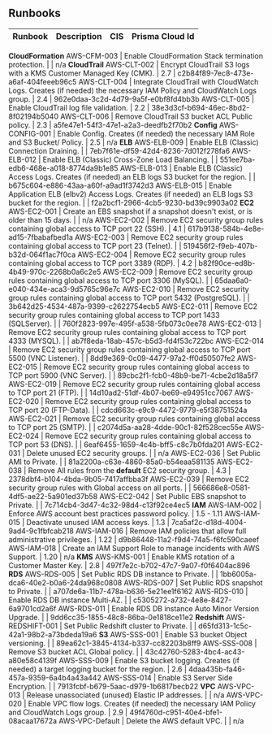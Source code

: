 ## Runbooks

   Runbook   | Description | CIS |     Prisma Cloud Id
:-----------:|:------------|-----|:-----------------------:
 **CloudFormation**
 AWS-CFM-003 | Enable CloudFormation Stack termination protection. | | n/a
 **CloudTrail**
 AWS-CLT-002 | Encrypt CloudTrail S3 logs with a KMS Customer Managed Key (CMK). | 2.7 | c2b84f89-7ec8-473e-a6af-404feeeb96c5
 AWS-CLT-004 | Integrate CloudTrail with CloudWatch Logs. Creates (if needed) the necessary IAM Policy and CloudWatch Logs group. | 2.4 | 962e0daa-3c2d-4d79-9a5f-e0bf8fd4bb3b
 AWS-CLT-005 | Enable CloudTrail log file validation. | 2.2 | 38e3d3cf-b694-46ec-8bd2-8f02194b5040
 AWS-CLT-006 | Remove CloudTrail S3 bucket ACL Public policy. | 2.3 | a5fe47e1-54f3-47e1-a2a3-deedfb2f70b2
 **Config**
 AWS-CONFIG-001 |  Enable Config. Creates (if needed) the necessary IAM Role and S3 Bucket/ Policy. | 2.5 | n/a
 **ELB**
 AWS-ELB-009 | Enable ELB (Classic) Connection Draining. | | 7eb7f61e-df59-42d4-8236-7d012f278fa6
 AWS-ELB-012 | Enable ELB (Classic) Cross-Zone Load Balancing. | | 551ee7ba-edb6-468e-a018-8774da9b1e85
 AWS-ELB-013 | Enable ELB (Classic) Access Logs. Creates (if needed) an ELB logs S3 bucket for the region. | | b675c604-e886-43aa-a60f-a9ad1f3742d3
 AWS-ELB-015 | Enable Application ELB (elbv2) Access Logs. Creates (if needed) an ELB logs S3 bucket for the region. | | f2a2bcf1-2966-4cb5-9230-bd39c9903a02
 **EC2**
 AWS-EC2-001 | Create an EBS snapshot if a snapshot doesn't exist, or is older than 15 days. | | n/a
 AWS-EC2-002 | Remove EC2 security group rules containing global access to TCP port 22 (SSH). | 4.1 | 617b9138-584b-4e8e-ad15-7fbabafbed1a
 AWS-EC2-003 | Remove EC2 security group rules containing global access to TCP port 23 (Telnet). | | 519456f2-f9eb-407b-b32d-064f1ac7f0ca
 AWS-EC2-004 | Remove EC2 security group rules containing global access to TCP port 3389 (RDP). | 4.2 | b82f90ce-ed8b-4b49-970c-2268b0a6c2e5
 AWS-EC2-009 | Remove EC2 security group rules containing global access to TCP port 3306 (MySQL). |  | 65daa6a0-e040-434e-aca3-9d5765c96e7c
 AWS-EC2-010 | Remove EC2 security group rules containing global access to TCP port 5432 (PostgreSQL). |  | 3b642d25-4534-487a-9399-c2622754ecb5
 AWS-EC2-011 | Remove EC2 security group rules containing global access to TCP port 1433 (SQLServer). |  | 760f2823-997e-495f-a538-5fb073c0ee78
 AWS-EC2-013 | Remove EC2 security group rules containing global access to TCP port 4333 (MYSQL). |  | ab7f8eda-18ab-457c-b5d3-fd4f53c722bc
 AWS-EC2-014 | Remove EC2 security group rules containing global access to TCP port 5500 (VNC Listener). |  | 8dd9e369-0c09-4477-97a2-ff0d50507fe2
 AWS-EC2-015 | Remove EC2 security group rules containing global access to TCP port 5900 (VNC Server). |  | 89cbc2f1-fcb0-48b9-be71-4cbe2d18a5f7
 AWS-EC2-019 | Remove EC2 security group rules containing global access to TCP port 21 (FTP). |  | 14d10ad2-51df-4b07-be69-e94951cc7067
 AWS-EC2-020 | Remove EC2 security group rules containing global access to TCP port 20 (FTP-Data). |  | cdcd663c-e9c9-4472-9779-e5f38751524a
 AWS-EC2-021 | Remove EC2 security group rules containing global access to TCP port 25 (SMTP). |  | c2074d5a-aa28-4dde-90c1-82f528cec55e
 AWS-EC2-024 | Remove EC2 security group rules containing global access to TCP port 53 (DNS). |  | 6eaf6455-1659-4c4b-bff5-c8c7b0fda201
 AWS-EC2-031 | Delete unused EC2 security groups. | | n/a
 AWS-EC2-036 | Set Public AMI to Private. | | 81a2200a-c63e-4860-85a0-b54eaa581135
 AWS-EC2-038 | Remove All rules from the **default** EC2 security group. | 4.3 | 2378dbf4-b104-4bda-9b05-7417affbba3f
 AWS-EC2-039 | Remove EC2 security group rules with Global access on all ports. | | 566686e8-0581-4df5-ae22-5a901ed37b58
 AWS-EC2-042 | Set Public EBS snapshot to Private. | | 7c714cb4-3d47-4c32-98d4-c13f92ce4ec5
 **IAM**
 AWS-IAM-002 | Enforce AWS account best practices password policy. | 1.5 - 1.11
 AWS-IAM-015 | Deactivate unused IAM access keys. | 1.3 | 7ca5af2c-d18d-4004-9ad4-9c1fbfcab218
 AWS-IAM-016 | Remove IAM policies that allow full administrative privileges. | 1.22 | d9b86448-11a2-f9d4-74a5-f6fc590caeef
 AWS-IAM-018 | Create an IAM Support Role to manage incidents with AWS Support. | 1.20 | n/a
 **KMS**
 AWS-KMS-001 | Enable KMS rotation of a Customer Master Key. | 2.8 | 497f7e2c-b702-47c7-9a07-f0f6404ac896
 **RDS**
 AWS-RDS-005 | Set Public RDS DB instance to Private. | | 1bb6005a-dca6-40e2-b0a6-24da968c0808
 AWS-RDS-007 | Set Public RDS snapshot to Private. | | a707de6a-11b7-478a-b636-5e21ee1f6162
 AWS-RDS-010 | Enable RDS DB instance Multi-AZ. | | c5305272-a732-4e8e-8427-6a9701cd2a6f
 AWS-RDS-011 | Enable RDS DB instance Auto Minor Version Upgrade. | | 9dd6cc35-1855-48c8-86ba-0e1818ce11e2
 **Redshift**
 AWS-REDSHIFT-001 | Set Public Redshift cluster to Private. | | d65fd313-1c5c-42a1-98b2-a73bdeda19a6
 **S3**
 AWS-SSS-001 | Enable S3 bucket Object versioning. | | 89ea62c1-3845-4134-b337-cc82203b8ff9
 AWS-SSS-008 | Remove S3 bucket ACL Global policy. | | 43c42760-5283-4bc4-ac43-a80e58c4139f
 AWS-SSS-009 | Enable S3 bucket logging. Creates (if needed) a target logging bucket for the region. | 2.6 | 4daa435b-fa46-457a-9359-6a4b4a43a442
 AWS-SSS-014 | Enable S3 Server Side Encryption. | | 7913fcbf-b679-5aac-d979-1b6817becb22
 **VPC**
 AWS-VPC-013 | Release unassociated (unused) Elastic IP addresses. | | n/a
 AWS-VPC-020 | Enable VPC flow logs. Creates (if needed) the necessary IAM Policy and CloudWatch Logs group. | 2.9 | 49f4760d-c951-40e4-bfe1-08acaa17672a
 AWS-VPC-Default | Delete the AWS default VPC. | | n/a

